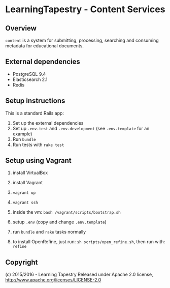 # LearningTapestry - Content Services

## Overview

`content` is a system for submitting, processing, searching and consuming
metadata for educational documents.

## External dependencies

- PostgreSQL 9.4
- Elasticsearch 2.1
- Redis

## Setup instructions

This is a standard Rails app:

1. Set up the external dependencies
1. Set up `.env.test` and `.env.development` (see `.env.template` for an example)
2. Run `bundle`
3. Run tests with `rake test`

## Setup using Vagrant

1. install VirtualBox
2. install Vagrant
3. `vagrant up`
4. `vagrant ssh`
5. inside the vm: `bash /vagrant/scripts/bootstrap.sh`
6. setup `.env` (copy and change `.env.template`)
7. run `bundle` and `rake` tasks normally

8. to install OpenRefine, just run: `sh scripts/open_refine.sh`, then run with: `refine`

## Copyright

(c) 2015/2016 - Learning Tapestry
Released under Apache 2.0 license, http://www.apache.org/licenses/LICENSE-2.0
